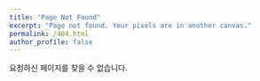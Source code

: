 ```yaml
---
title: "Page Not Found"
excerpt: "Page not found. Your pixels are in another canvas."
permalink: /404.html
author_profile: false
---
```


요청하신 페이지를 찾을 수 없습니다.

<script>
  var GOOG_FIXURL_LANG = 'en';
  var GOOG_FIXURL_SITE = 'https://sunahy1011.github.io'
</script>
<script src="https://linkhelp.clients.google.com/tbproxy/lh/wm/fixurl.js">
</script>